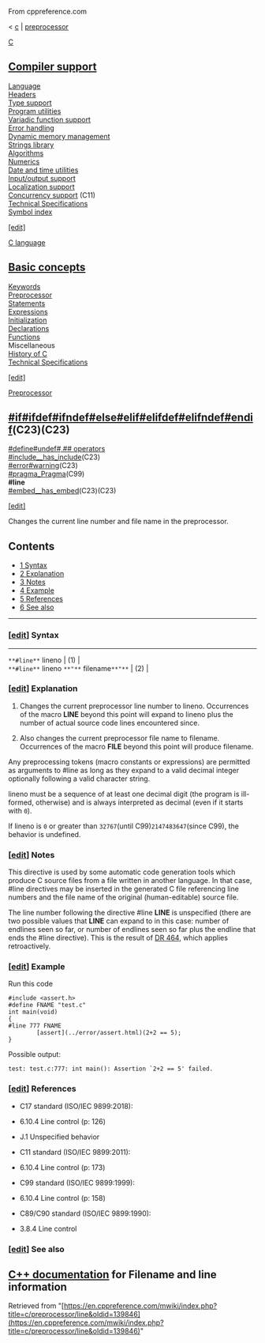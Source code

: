 From cppreference.com

< [c](../../c.html "c")‎ | [preprocessor](../preprocessor.html "c/preprocessor")

[ C](../../c.html "c")

[Compiler support](../compiler_support.html "c/compiler support")  
---  
[Language](../language.html "c/language")  
[Headers](../header.html "c/header")  
[Type support](../types.html "c/types")  
[Program utilities](../program.html "c/program")  
[Variadic function support](../variadic.html "c/variadic")  
[Error handling](../error.html "c/error")  
[Dynamic memory management](../memory.html "c/memory")  
[Strings library](../string.html "c/string")  
[Algorithms](../algorithm.html "c/algorithm")  
[Numerics](../numeric.html "c/numeric")  
[Date and time utilities](../chrono.html "c/chrono")  
[Input/output support](../io.html "c/io")  
[Localization support](../locale.html "c/locale")  
[Concurrency support](../thread.html "c/thread") (C11)  
[Technical Specifications](../experimental.html "c/experimental")  
[Symbol index](../index.html "c/symbol index")  
  
[[edit]](https://en.cppreference.com/mwiki/index.php?title=Template:c/navbar_content&action=edit)

[ C language](../language.html "c/language")

[Basic concepts](../language/basic_concepts.html "c/language/basic concepts")  
---  
[ Keywords](../keyword.html "c/keyword")  
[ Preprocessor](../preprocessor.html "c/preprocessor")  
[ Statements](../language/statements.html "c/language/statements")  
[ Expressions](../language/operators.html "c/language/expressions")  
[ Initialization](../language/initialization.html "c/language/initialization")  
[ Declarations](../language/declarations.html "c/language/declarations")  
[ Functions](../language/functions.html "c/language/functions")  
Miscellaneous  
[ History of C](../language/history.html "c/language/history")  
[Technical Specifications](../experimental.html "c/experimental")  
  
[[edit]](https://en.cppreference.com/mwiki/index.php?title=Template:c/language/navbar_content&action=edit)

[ Preprocessor](../preprocessor.html "c/preprocessor")

[#if#ifdef#ifndef#else#elif#elifdef#elifndef#endif](conditional.html "c/preprocessor/conditional")(C23)(C23)  
---  
[#define#undef#,## operators](replace.html "c/preprocessor/replace")  
[#include__has_include](include.html "c/preprocessor/include")(C23)  
[#error#warning](warning.html "c/preprocessor/error")(C23)  
[#pragma_Pragma](impl.html "c/preprocessor/impl")(C99)  
**#line**  
[#embed__has_embed](embed.html "c/preprocessor/embed")(C23)(C23)  
  
[[edit]](https://en.cppreference.com/mwiki/index.php?title=Template:c/preprocessor/navbar_content&action=edit)

Changes the current line number and file name in the preprocessor. 

## Contents

  * [1 Syntax](line.html#Syntax)
  * [2 Explanation](line.html#Explanation)
  * [3 Notes](line.html#Notes)
  * [4 Example](line.html#Example)
  * [5 References](line.html#References)
  * [6 See also](line.html#See_also)

  
---  
  
### [[edit](https://en.cppreference.com/mwiki/index.php?title=c/preprocessor/line&action=edit&section=1 "Edit section: Syntax")] Syntax  
  
---  
`**#line**` lineno |  (1)  |   
`**#line**` lineno `**"**` filename`**"**` |  (2)  |   
  
### [[edit](https://en.cppreference.com/mwiki/index.php?title=c/preprocessor/line&action=edit&section=2 "Edit section: Explanation")] Explanation

1) Changes the current preprocessor line number to lineno. Occurrences of the macro __LINE__ beyond this point will expand to lineno plus the number of actual source code lines encountered since.

2) Also changes the current preprocessor file name to filename. Occurrences of the macro __FILE__ beyond this point will produce filename.

Any preprocessing tokens (macro constants or expressions) are permitted as arguments to #line as long as they expand to a valid decimal integer optionally following a valid character string. 

lineno must be a sequence of at least one decimal digit (the program is ill-formed, otherwise) and is always interpreted as decimal (even if it starts with `0`). 

If lineno is `0` or greater than `32767`(until C99)`2147483647`(since C99), the behavior is undefined. 

### [[edit](https://en.cppreference.com/mwiki/index.php?title=c/preprocessor/line&action=edit&section=3 "Edit section: Notes")] Notes

This directive is used by some automatic code generation tools which produce C source files from a file written in another language. In that case, #line directives may be inserted in the generated C file referencing line numbers and the file name of the original (human-editable) source file. 

The line number following the directive #line __LINE__ is unspecified (there are two possible values that __LINE__ can expand to in this case: number of endlines seen so far, or number of endlines seen so far plus the endline that ends the #line directive). This is the result of [DR 464](https://www.open-std.org/jtc1/sc22/wg14/www/docs/n2257.htm#dr_464), which applies retroactively. 

### [[edit](https://en.cppreference.com/mwiki/index.php?title=c/preprocessor/line&action=edit&section=4 "Edit section: Example")] Example

Run this code
    
    
    #include <assert.h>
    #define FNAME "test.c"
    int main(void)
    {
    #line 777 FNAME
            [assert](../error/assert.html)(2+2 == 5);
    }

Possible output: 
    
    
    test: test.c:777: int main(): Assertion `2+2 == 5' failed.

### [[edit](https://en.cppreference.com/mwiki/index.php?title=c/preprocessor/line&action=edit&section=5 "Edit section: References")] References

  * C17 standard (ISO/IEC 9899:2018): 



    

  * 6.10.4 Line control (p: 126) 



    

  * J.1 Unspecified behavior 



  * C11 standard (ISO/IEC 9899:2011): 



    

  * 6.10.4 Line control (p: 173) 



  * C99 standard (ISO/IEC 9899:1999): 



    

  * 6.10.4 Line control (p: 158) 



  * C89/C90 standard (ISO/IEC 9899:1990): 



    

  * 3.8.4 Line control 



### [[edit](https://en.cppreference.com/mwiki/index.php?title=c/preprocessor/line&action=edit&section=6 "Edit section: See also")] See also

[C++ documentation](../../cpp/preprocessor/line.html "cpp/preprocessor/line") for Filename and line information  
---  
  
Retrieved from "[https://en.cppreference.com/mwiki/index.php?title=c/preprocessor/line&oldid=139846](https://en.cppreference.com/mwiki/index.php?title=c/preprocessor/line&oldid=139846)" 
